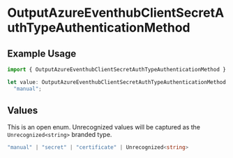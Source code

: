 # OutputAzureEventhubClientSecretAuthTypeAuthenticationMethod

## Example Usage

```typescript
import { OutputAzureEventhubClientSecretAuthTypeAuthenticationMethod } from "cribl-control-plane/models";

let value: OutputAzureEventhubClientSecretAuthTypeAuthenticationMethod =
  "manual";
```

## Values

This is an open enum. Unrecognized values will be captured as the `Unrecognized<string>` branded type.

```typescript
"manual" | "secret" | "certificate" | Unrecognized<string>
```